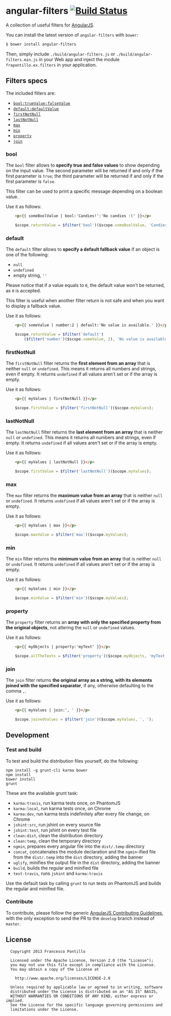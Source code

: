 angular-filters [![Build Status](https://travis-ci.org/frapontillo/angular-filters.png?branch=master)](https://travis-ci.org/frapontillo/angular-filters)
===============

A collection of useful filters for [AngularJS](http://angularjs.org/).

You can install the latest version of `angular-filters` with `bower`:

```bash
$ bower install angular-filters
```

Then, simply include `./build/angular-filters.js` or `./build/angular-filters.min.js` in your Web app and inject the module `frapontillo.ex.filters` in your application.

## Filters specs

The included filters are:

- [`bool:trueValue:falseValue`](#bool)
- [`default:defaultValue`](#default)
- [`firstNotNull`](#firstnotnull)
- [`lastNotNull`](#lastnotnull)
- [`max`](#max)
- [`min`](#min)
- [`property`](#property)
- [`join`](#join)

### bool

The `bool` filter allows to **specify true and false values** to show depending on the input value. The second parameter will be returned if and only if the first parameter is `true`; the third parameter will be returned if and only if the first parameter is `false`.

This filter can be used to print a specific message depending on a boolean value.

Use it as follows:

```html
	<p>{{ someBoolValue | bool:'Candies!':'No candies :(' }}</p>
```

```javascript
	$scope.returnValue = $filter('bool')($scope.someBoolValue, 'Candies!', 'No candies :(');
```

### default

The `default` filter allows to **specify a default fallback value** if an object is one of the following:

- `null`
- `undefined`
- empty string, `''`

Please notice that if a value equals to `0`, the default value won't be returned, as `0` is accepted.

This filter is useful when another filter return is not safe and when you want to display a fallback value.

Use it as follows:

```html
	<p>{{ someValue | number:2 | default:'No value is available.' }}</p>
```

```javascript
	$scope.returnValue = $filter('default')
		($filter('number')($scope.someValue, 2), 'No value is available.');
```

### firstNotNull

The `firstNotNull` filter returns the **first element from an array** that is neither `null` or `undefined`. This means it returns all numbers and strings, even if empty. It returns `undefined` if all values aren't set or if the array is empty.

Use it as follows:

```html
	<p>{{ myValues | firstNotNull }}</p>
```

```javascript
	$scope.firstValue = $filter('firstNotNull')($scope.myValues);
```

### lastNotNull

The `lastNotNull` filter returns the **last element from an array** that is neither `null` or `undefined`. This means it returns all numbers and strings, even if empty. It returns `undefined` if all values aren't set or if the array is empty.

Use it as follows:

```html
	<p>{{ myValues | lastNotNull }}</p>
```

```javascript
	$scope.firstValue = $filter('lastNotNull')($scope.myValues);
```

### max

The `max` filter returns the **maximum value from an array** that is neither `null` or `undefined`. It returns `undefined` if all values aren't set or if the array is empty.

Use it as follows:

```html
	<p>{{ myValues | max }}</p>
```

```javascript
	$scope.maxValue = $filter('max')($scope.myValues);
```

### min

The `min` filter returns the **minimum value from an array** that is neither `null` or `undefined`. It returns `undefined` if all values aren't set or if the array is empty.

Use it as follows:

```html
	<p>{{ myValues | min }}</p>
```

```javascript
	$scope.minValue = $filter('min')($scope.myValues);
```

### property

The `property` filter returns an **array with only the specified property from the original objects**, not altering the `null` or `undefined` values.

Use it as follows:

```html
	<p>{{ myObjects | property:'myText' }}</p>
```

```javascript
	$scope.allTheTexts = $filter('property')($scope.myObjects, 'myText');
```

### join

The `join` filter returns **the original array as a string, with its elements joined with the specified separator**, if any, otherwise defaulting to the comma `,`.

Use it as follows:

```html
	<p>{{ myValues | join:', ' }}</p>
```

```javascript
	$scope.joinedValues = $filter('join')($scope.myValues, ', ');
```

## Development

### Test and build

To test and build the distribution files yourself, do the following:

```shell
npm install -g grunt-cli karma bower
npm install
bower install
grunt
```

These are the available grunt task:

* `karma:travis`, run karma tests once, on PhantomJS
* `karma:local`, run karma tests once, on Chrome
* `karma:dev`, run karma tests indefinitely after every file change, on Chrome
* `jshint:src`, run jshint on every source file
* `jshint:test`, run jshint on every test file
* `clean:dist`, clean the distribution directory
* `clean:temp`, clean the temporary directory
* `ngmin`, prepares every angular file into the `dist/.temp` directory
* `concat`, concatenates the module declaration and the `ngmin`-ified file from the `dist/.temp` into the `dist` directory, adding the banner
* `uglify`, minifies the output file in the `dist` directory, adding the banner
* `build`, builds the regular and minified file
* `test-travis`, runs `jshint` and `karma:travis`

Use the default task by calling `grunt` to run tests on PhantomJS and builds the regular and minified file.

### Contribute

To contribute, please follow the generic [AngularJS Contributing Guidelines](https://github.com/angular/angular.js/blob/master/CONTRIBUTING.md), with the only exception to send the PR to the `develop` branch instead of `master`.

## License

```
  Copyright 2013 Francesco Pontillo

  Licensed under the Apache License, Version 2.0 (the "License");
  you may not use this file except in compliance with the License.
  You may obtain a copy of the License at

    http://www.apache.org/licenses/LICENSE-2.0

  Unless required by applicable law or agreed to in writing, software
  distributed under the License is distributed on an "AS IS" BASIS,
  WITHOUT WARRANTIES OR CONDITIONS OF ANY KIND, either express or implied.
  See the License for the specific language governing permissions and
  limitations under the License.
```